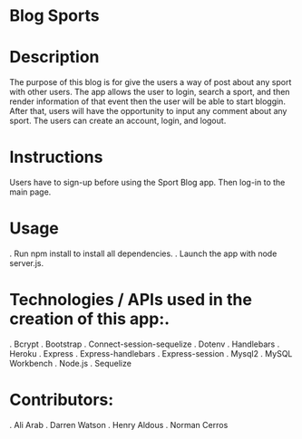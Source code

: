 # Blog Sports

# Description

The purpose of this blog is for give the users a way of post about any sport with other users. The app allows the user to login, search a sport, and then render information of that event then the user will be able to start bloggin. After that, users will have the opportunity to input any comment about any sport. The users can create an account, login, and logout.  

 
# Instructions
Users have to sign-up before using the Sport Blog app. Then log-in to the main page. 


# Usage
. Run npm install to install all dependencies.
. Launch the app with node server.js.


# Technologies / APIs used in the creation of this app:.

. Bcrypt
. Bootstrap
. Connect-session-sequelize
. Dotenv
. Handlebars
. Heroku
. Express
. Express-handlebars
. Express-session
. Mysql2
. MySQL Workbench
. Node.js
. Sequelize


# Contributors:

. Ali Arab
. Darren Watson 
. Henry Aldous
. Norman Cerros
